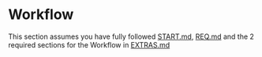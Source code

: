 # Workflow

This section assumes you have fully followed [START.md](START.md),
[REQ.md](REQ.md) and the 2 required sections for the Workflow in
[EXTRAS.md](EXTRAS.md)
